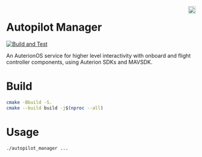 <img align="right" height="20" src="https://auterion.com/wp-content/uploads/2020/05/auterion_logo_default_sunrise.svg">

# Autopilot Manager
[![Build and Test](https://github.com/Auterion/autopilot_manager/workflows/Build%20and%20Test/badge.svg?branch=main)](https://github.com/Auterion/autopilot_manager/actions)

An AuterionOS service for higher level interactivity with onboard and flight controller components, using Auterion SDKs and MAVSDK.

# Build

```bash
cmake -Bbuild -S.
cmake --build build -j$(nproc --all)
```

# Usage

```bash
./autopilot_manager ...
```
